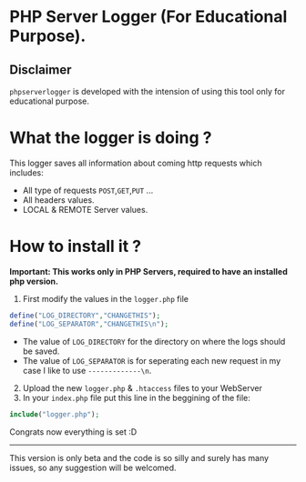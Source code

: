 # PHP Server Logger (For Educational Purpose).

Disclaimer
---
`phpserverlogger` is developed with the intension of using this tool only for educational purpose.


# What the logger is doing ?

This logger saves all information about coming http requests which includes:  
- All type of requests `POST`,`GET`,`PUT` ...
- All headers values.
- LOCAL & REMOTE Server values.

# How to install it ?

**Important: This works only in PHP Servers, required to have an installed php version.**

1) First modify the values in the `logger.php` file

```PHP
define("LOG_DIRECTORY","CHANGETHIS");
define("LOG_SEPARATOR","CHANGETHIS\n");
```

- The value of `LOG_DIRECTORY` for the directory on where the logs should be saved.
- The value of `LOG_SEPARATOR` is for seperating each new request in my case I like to use `-------------\n`.

2) Upload the new `logger.php` & `.htaccess` files to your WebServer
3) In your `index.php` file put this line in the beggining of the file:

```php
include("logger.php");
```

Congrats now everything is set :D

---
This version is only beta and the code is so silly and surely has many issues, so any suggestion will be welcomed.

